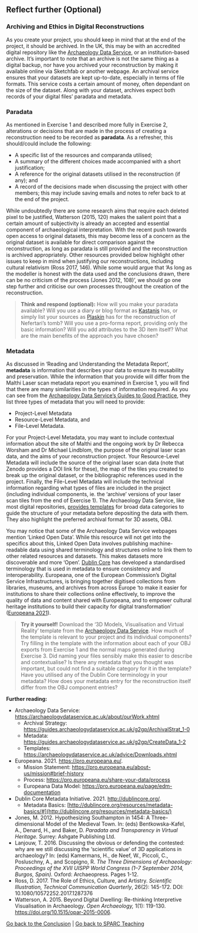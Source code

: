 ﻿## Reflect further (Optional)
### Archiving and Ethics in Digital Reconstructions
As you create your project, you should keep in mind that at the end of the project, it should be archived. In the UK, this may be with an accredited digital repository like the [Archaeology Data Service](https://archaeologydataservice.ac.uk/advice/guidelinesForDepositors.xhtml), or an institution-based archive. It’s important to note that an archive is not the same thing as a digital backup, nor have you archived your reconstruction by making it available online via Sketchfab or another webpage. An archival service ensures that your datasets are kept up-to-date, especially in terms of file formats. This service costs a certain amount of money, often dependant on the size of the dataset. Along with your dataset, archives expect both records of your digital files’ paradata and metadata. 
### Paradata
As mentioned in Exercise 1 and described more fully in Exercise 2, alterations or decisions that are made in the process of creating a reconstruction need to be recorded as **paradata**. As a refresher, this should/could include the following:

- A specific list of the resources and comparanda utilised; 
- A summary of the different choices made accompanied with a short justification; 
- A reference for the original datasets utilised in the reconstruction (if any); and
- A record of the decisions made when discussing the project with other members; this may include saving emails and notes to refer back to at the end of the project. 

While undoubtedly there are some research aims that require each deleted pixel to be justified, Watterson (2015, 120) makes the salient point that a certain amount of subjectivity is already an accepted and essential component of archaeological interpretation. With the recent push towards open access to original datasets, this may become less of a concern as the original dataset is available for direct comparison against the reconstruction, as long as paradata is still provided and the reconstruction is archived appropriately. Other resources provided below highlight other issues to keep in mind when justifying our reconstructions, including cultural relativism (Ross 2017, 146). While some would argue that ‘As long as the modeller is honest with the data used and the conclusions drawn, there can be no criticism of the process (Jones 2012, 108)’, we should go one step further and criticise our own processes throughout the creation of the reconstruction.  

>**Think and respond (optional):** How will you make your paradata available? Will you use a diary or blog format as [Kastanis](https://lazphdlog.tumblr.com/post/97204874734/rebuilding-the-rose-theatre-experiences-assumptions) has, or simply list your sources as [Plaskin](https://www.nefertaritomb.com/sources) has for the reconstruction of Nefertari’s tomb? Will you use a pro-forma report, providing only the basic information? Will you add attributes to the 3D item itself? What are the main benefits of the approach you have chosen?

### Metadata 
As discussed in ‘Reading and Understanding the Metadata Report’, **metadata** is information that describes your data to ensure its reusability and preservation. While the information that you provide will differ from the Malthi Laser scan metadata report you examined in Exercise 1, you will find that there are many similarities in the types of information required. As you can see from the [Archaeology Data Service’s Guides to Good Practice](https://guides.archaeologydataservice.ac.uk/g2gp/CreateData_1-2), they list three types of metadata that you will need to provide:

- Project-Level Metadata
- Resource-Level Metadata, and
- File-Level Metadata.

For your Project-Level Metadata, you may want to include contextual information about the site of Malthi and the ongoing work by Dr Rebecca Worsham and Dr Michael Lindblom, the purpose of the original laser scan data, and the aims of your reconstruction project. Your Resource-Level Metadata will include the source of the original laser scan data (note that Zenodo provides a DOI link for these), the map of the tiles you created to break up the original dataset, or the bibliographic references used in the project. Finally, the File-Level Metadata will include the technical information regarding what types of files are included in the project (including individual components, ie. the ‘archive’ versions of your laser scan tiles from the end of Exercise 1). The Archaeology Data Service, like most digital repositories, [provides templates](https://archaeologydataservice.ac.uk/advice/Downloads.xhtml) for broad data categories to guide the structure of your metadata before depositing the data with them. They also highlight the preferred archival format for 3D assets, OBJ.

You may notice that some of the Archaeology Data Service webpages mention ‘Linked Open Data’. While this resource will not get into the specifics about this, Linked Open Data involves publishing machine-readable data using shared terminology and structures online to link them to other related resources and datasets. This makes datasets more discoverable and more ‘Open’. [Dublin Core](http://dublincore.org/resources/metadata-basics/) has developed a standardised terminology that is used in metadata to ensure consistency and interoperability. Europeana, one of the European Commission’s Digital Service Infrastructures, is bringing together digitised collections from libraries, museums, and archives from across Europe ‘to make it easier for institutions to share their collections online effectively, to improve the quality of data and content shared with Europeana, and to empower cultural heritage institutions to build their capacity for digital transformation’ ([Europeana 2021](https://pro.europeana.eu/about-us/mission#brief-history)). 

>**Try it yourself!** Download the ‘3D Models, Visualisation and Virtual Reality’ template from the [Archaeology Data Service](https://archaeologydataservice.ac.uk/advice/Downloads.xhtml). How much of the template is relevant to your project and its individual components? Try filling in the template with the information about each of your OBJ exports from Exercise 1 and the normal maps generated during Exercise 3. Did naming your files sensibly make this easier to describe and contextualise? Is there any metadata that you thought was important, but could not find a suitable category for it in the template? Have you utilised any of the Dublin Core terminology in your metadata? How does your metadata entry for the reconstruction itself differ from the OBJ component entries?

**Further reading:**

- Archaeology Data Service: <https://archaeologydataservice.ac.uk/about/ourWork.xhtml>
  - Archival Strategy: <https://guides.archaeologydataservice.ac.uk/g2gp/ArchivalStrat_1-0>
  - Metadata: <https://guides.archaeologydataservice.ac.uk/g2gp/CreateData_1-2>
  - Templates: <https://archaeologydataservice.ac.uk/advice/Downloads.xhtml>
- Europeana. 2021. https://pro.europeana.eu/. 
  - Mission Statement: <https://pro.europeana.eu/about-us/mission#brief-history>
  - Process: <https://pro.europeana.eu/share-your-data/process>
  - Europeana Data Model: <https://pro.europeana.eu/page/edm-documentation>
- Dublin Core Metadata Initiative. 2021. <http://dublincore.org/>. 
  - Metadata Basics: [http://dublincore.org/resources/metadata-basics/#](http://dublincore.org/resources/metadata-basics/)
- Jones, M. 2012. Hypothesizing Southampton in 1454:  A Three-dimensional Model of the  Medieval Town. In: (eds) Bentkowska-Kafel, A., Denard, H., and Baker, D. *Paradata and Transparency in Virtual Heritage.* Surrey: Ashgate Publishing Ltd.
- Lanjouw, T. 2016. Discussing the obvious or defending the contested: why are we still discussing the ‘scientific value’ of 3D applications in archaeology? In: (eds) Kamermans, H., de Neef, W., Piccoli, C., Posluschny, A., and Scopigno, R. *The Three Dimensions of Archaeology: Proceedings of the XVII UISPP World Congress (1–7 September 2014, Burgos, Spain).* Oxford: Archaeopress. Pages 1-12. 
- Ross, D. 2017. The Role of Ethics, Culture, and Artistry. *Scientific Illustration, Technical Communication Quarterly*, 26(2): 145-172. DOI: 10.1080/10572252.2017.1287376
- Watterson, A. 2015. Beyond Digital Dwelling: Re-thinking Interpretive Visualisation in Archaeology. *Open Archaeology,* 1(1): 119-130. <https://doi.org/10.1515/opar-2015-0006>.

[Go back to the Conclusion](/Malthi_Conclusion.md) | [Go back to SPARC Teaching](https://github.com/ropitz/sparc_teaching)
